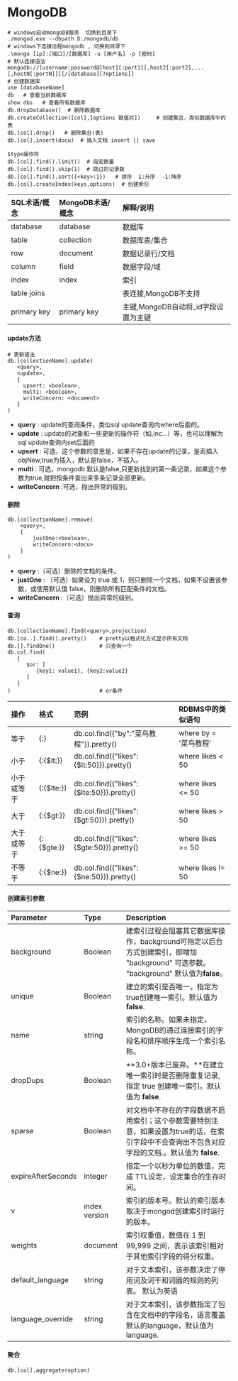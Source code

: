 # MongoDB

```shell
# windows启动mongoDB服务  切换到目录下
./mongod.exe --dbpath D:/mongodb/db
# windows下连接远程mongodb , 切换到目录下
.\mongo [ip]:[端口]/[数据库] -u [用户名] -p [密码]
# 默认连接语法
mongodb://[username:password@]host1[:port1][,host2[:port2],...[,hostN[:portN]]][/[database][?options]]
# 创建数据库
use [databaseName]
db   # 查看当前数据库
show dbs   # 查看所有数据库
db.dropDatabase()  # 删除数据库
db.createCollection([col],[options 键值对])     # 创建集合，类似数据库中的表
db.[col].drop()   # 删除集合(表)
db.[col].insert(docu)  # 插入文档 insert || save

$type操作符
db.[col].find().limit()  # 指定数量
db.[col].find().skip(1)  # 跳过的记录数
db.[col].find().sort({<key>:1})   # 排序  1:升序  -1:降序
db.[col].createIndex(keys,options)  # 创建索引
```
| SQL术语/概念 | MongoDB术语/概念 | 解释/说明                           |
| :----------- | :--------------- | :---------------------------------- |
| database     | database         | 数据库                              |
| table        | collection       | 数据库表/集合                       |
| row          | document         | 数据记录行/文档                     |
| column       | field            | 数据字段/域                         |
| index        | index            | 索引                                |
| table joins  |                  | 表连接,MongoDB不支持                |
| primary key  | primary key      | 主键,MongoDB自动将_id字段设置为主键 |


#### update方法
```shell
# 更新语法
db.[collectionName].update(
   <query>,
   <update>,
   {
     upsert: <boolean>,
     multi: <boolean>,
     writeConcern: <document>
   }
)
```

- **query** : update的查询条件，类似sql update查询内where后面的。
- **update** : update的对象和一些更新的操作符（如$,$inc...）等，也可以理解为sql update查询内set后面的
- **upsert** : 可选，这个参数的意思是，如果不存在update的记录，是否插入objNew,true为插入，默认是false，不插入。
- **multi** : 可选，mongodb 默认是false,只更新找到的第一条记录，如果这个参数为true,就把按条件查出来多条记录全部更新。
- **writeConcern** :可选，抛出异常的级别。

#### 删除

```
db.[collectionName].remove(
	<query>,
	{
		justOne:<boolean>,
		writeConcern:<docu>
	}
)
```

- **query** :（可选）删除的文档的条件。
- **justOne** : （可选）如果设为 true 或 1，则只删除一个文档，如果不设置该参数，或使用默认值 false，则删除所有匹配条件的文档。
- **writeConcern** :（可选）抛出异常的级别。

#### 查询

```shell
db.[collectionName].find(<query>,projection)
db.[co..].find().pretty()    # pretty以格式化方式显示所有文档
db.[].findOne()              # 只查询一个
db.col.find(
   {
      $or: [
         {key1: value1}, {key2:value2}
      ]
   }
)                            # or条件
```

| 操作       | 格式       | 范例                                      | RDBMS中的类似语句     |
| :--------- | :--------- | :---------------------------------------- | :-------------------- |
| 等于       | {:}        | db.col.find({"by":"菜鸟教程"}).pretty()   | where by = '菜鸟教程' |
| 小于       | {:{$lt:}}  | db.col.find({"likes":{$lt:50}}).pretty()  | where likes < 50      |
| 小于或等于 | {:{$lte:}} | db.col.find({"likes":{$lte:50}}).pretty() | where likes <= 50     |
| 大于       | {:{$gt:}}  | db.col.find({"likes":{$gt:50}}).pretty()  | where likes > 50      |
| 大于或等于 | {:{$gte:}} | db.col.find({"likes":{$gte:50}}).pretty() | where likes >= 50     |
| 不等于     | {:{$ne:}}  | db.col.find({"likes":{$ne:50}}).pretty()  | where likes != 50     |

#### 创建索引参数

| Parameter          | Type          | Description                                                  |
| :----------------- | :------------ | :----------------------------------------------------------- |
| background         | Boolean       | 建索引过程会阻塞其它数据库操作，background可指定以后台方式创建索引，即增加 "background" 可选参数。 "background" 默认值为**false**。 |
| unique             | Boolean       | 建立的索引是否唯一。指定为true创建唯一索引。默认值为**false**. |
| name               | string        | 索引的名称。如果未指定，MongoDB的通过连接索引的字段名和排序顺序生成一个索引名称。 |
| dropDups           | Boolean       | **3.0+版本已废弃。**在建立唯一索引时是否删除重复记录,指定 true 创建唯一索引。默认值为 **false**. |
| sparse             | Boolean       | 对文档中不存在的字段数据不启用索引；这个参数需要特别注意，如果设置为true的话，在索引字段中不会查询出不包含对应字段的文档.。默认值为 **false**. |
| expireAfterSeconds | integer       | 指定一个以秒为单位的数值，完成 TTL设定，设定集合的生存时间。 |
| v                  | index version | 索引的版本号。默认的索引版本取决于mongod创建索引时运行的版本。 |
| weights            | document      | 索引权重值，数值在 1 到 99,999 之间，表示该索引相对于其他索引字段的得分权重。 |
| default_language   | string        | 对于文本索引，该参数决定了停用词及词干和词器的规则的列表。 默认为英语 |
| language_override  | string        | 对于文本索引，该参数指定了包含在文档中的字段名，语言覆盖默认的language，默认值为 language. |

#### 聚合

```shell
db.[col].aggregate(option)
```

